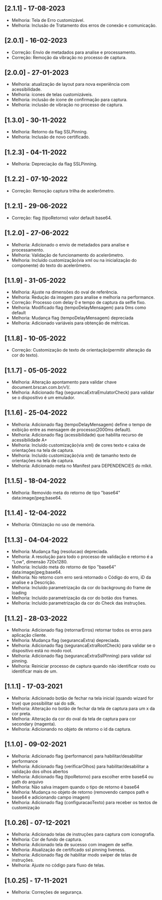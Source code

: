 ## [2.1.1] - 17-08-2023
- Melhoria: Tela de Erro customizável.
- Melhoria: Inclusão de Tratamento dos erros de conexão e comunicação.

## [2.0.1] - 16-02-2023
- Correção: Envio de metadados para analise e processamento.
- Correção: Remoção da vibração no processo de captura.

## [2.0.0] - 27-01-2023
- Melhoria: atualização de layout para nova experiência com acessibilidade.
- Melhoria: ícones de telas customizáveis.
- Melhoria: inclusão de ícone de confirmação para captura.
- Melhoria: inclusão de vibração no processo de captura.

## [1.3.0] - 30-11-2022
- Melhoria: Retorno da flag SSLPinning.
- Melhoria: Inclusão de novo certificado.

## [1.2.3] - 04-11-2022
- Melhoria: Depreciação da flag SSLPinning.

## [1.2.2] - 07-10-2022
- Correção: Remoção captura trilha de acelerômetro.

## [1.2.1] - 29-06-2022
- Correção: flag (tipoRetorno) valor default base64.

## [1.2.0] - 27-06-2022
- Melhoria: Adicionado o envio de metadados para analise e processamento.
- Melhoria: Validação de funcionamento do acelerômetro.
- Melhoria: Incluído customização(via xml ou na inicialização do componente) do texto do acelerômetro.

## [1.1.9] - 31-05-2022
- Melhoria: Ajuste na dimensões do oval de referência.
- Melhoria: Redução da imagem para analise e melhoria na performance.
- Correção: Processo com delay 0 e tempo de captura da selfie fixo.
- Melhoria: Modificado flag (tempoDelayMensagem) para 0ms como default
- Melhoria: Mudança flag (tempoDelayMensagem) depreciada
- Melhoria: Adicionado variáveis para obtenção de métricas.

## [1.1.8] - 10-05-2022
- Correção: Customização de texto de orientação(permitir alteração da cor do texto).

## [1.1.7] - 05-05-2022
- Melhoria: Alteração apontamento para validar chave document.brscan.com.br/v1/.
- Melhoria: Adicionado flag (segurancaExtraEmulatorCheck) para validar se o dispositivo é um emulador.

## [1.1.6] - 25-04-2022
- Melhoria: Adicionado flag (tempoDelayMensagem) define o tempo de exibição entre as mensagem de processo(2000ms default).
- Melhoria: Adicionado flag (acessibilidade) que habilita recurso de acessibilidade A+
- Melhoria: Incluído customização(via xml) de cores texto e caixa de orientações na tela de captura.
- Melhoria: Incluído customização(via xml) de tamanho texto de orientações na tela de captura.
- Melhoria: Adicionado meta no Manifest para DEPENDENCIES do mlkit.

## [1.1.5] - 18-04-2022
- Melhoria: Removido meta do retorno de tipo "base64" data:image/jpeg;base64.

## [1.1.4] - 12-04-2022
- Melhoria: Otimização no uso de memória.

## [1.1.3] - 04-04-2022
- Melhoria: Mudança flag (resolucao) depreciada.
- Melhoria: A resolução para todo o processo de validação e retorno é a "Low", dimensão 720x1280.
- Melhoria: Incluído meta do retorno de tipo "base64" data:image/jpeg;base64.
- Melhoria: No retorno com erro será retornado o Código do erro, iD da analise e a Descrição.
- Melhoria: Incluído parametrização da cor do backgroung do frame de loading
- Melhoria: Incluído parametrização da cor do botão dos frames.
- Melhoria: Incluído parametrização da cor do Check das instruções.

## [1.1.2] - 28-03-2022
- Melhoria: Adicionado flag (retornarErros) retornar todos os erros para aplicação cliente.
- Melhoria: Mudança flag (segurancaExtra) depreciada.
- Melhoria: Adicionado flag (segurancaExtraRootCheck) para validar se o dispositivo está no modo root.
- Melhoria: Adicionado flag (segurancaExtraSslPinning) para validar ssl pinning.
- Melhoria: Reiniciar processo de captura quando não identificar rosto ou identificar mais de um.

## [1.1.1] - 17-03-2021
- Melhoria: Adicionado botão de fechar na tela inicial (quando wizard for true) que possibilitar sai do sdk.
- Melhoria: Alteração no botão de fechar da tela de captura para um x da cor preta.
- Melhoria: Alteração da cor do oval da tela de captura para cor secondary (magenta).
- Melhoria: Adicionando no objeto de retorno o id da captura.

## [1.1.0] - 09-02-2021
- Melhoria: Adicionado flag (performance) para habilitar/desabilitar performance
- Melhoria: Adicionado flag (verificarOlhos) para habilitar/desabilitar a validação dos olhos abertos
- Melhoria: Adicionado flag (tipoRetorno) para escolher entre base64 ou path do arquivo
- Melhoria: Não salva imagem quando o tipo de retorno é base64
- Melhoria: Mudança no objeto de retorno (removendo campos path e base64 e adicionando campo imagem)
- Melhoria: Adicionado flag (configuracaoTexto) para receber os textos de customização

## [1.0.26] - 07-12-2021
- Melhoria: Adicionado telas de instruções para captura com iconografia.
- Melhoria: Cor de fundo de captura.
- Melhoria: Adicionado tela de sucesso com imagem de selfie.
- Melhoria: Atualização de certificado ssl pinning liveness.
- Melhoria: Adicionado flag de habilitar modo swiper de telas de instruções.
- Melhoria: Ajuste no código para fluxo de telas.

## [1.0.25] - 17-11-2021
- Melhoria: Correções de segurança.